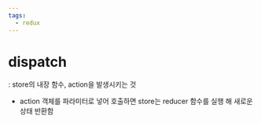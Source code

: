 ```yaml
---
tags:
  - redux
---
```

# dispatch
: store의 내장 함수, action을 발생시키는 것
- action 객체를 파라미터로 넣어 호출하면 store는 reducer 함수를 실행 해 새로운 상태 반환함